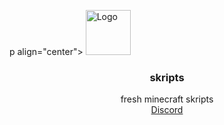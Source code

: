 p align="center">
  <a href="https://discord.gg/6BFrQQuGUG">
    <img src="https://i.ibb.co/8YdrfcS/Skripts.png" alt="Logo" width=72 height=72>
  </a>

  <h3 align="center">skripts</h3>

  <p align="center">
    fresh minecraft skripts
    <br>
    <a href="https://discord.gg/6BFrQQuGUG">Discord</a>
  </p>
</p>
